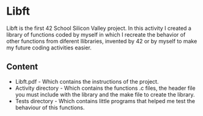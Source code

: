 # Libft

Libft is the first 42 School Silicon Valley project. In this activity I created a library of functions coded by myself in which I recreate the behavior of other functions from diferent llibraries, invented by 42 or by myself to make my future coding activities easier.

## Content

- Libft.pdf - Which contains the instructions of the project.
- Activity directory - Which contains the functions .c files, the header file you must include with the library and the  make file to create the library.
- Tests directory - Which contains little programs that helped me test the behaviour of this functions.

